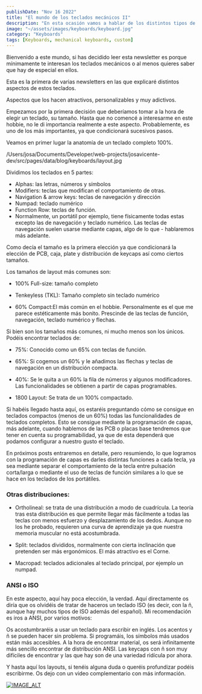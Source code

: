 ```yaml
---
publishDate: "Nov 16 2022"
title: "El mundo de los teclados mecánicos II"
description: "En esta ocasión vamos a hablar de los distintos tipos de layouts que podemos encontrar."
image: "~/assets/images/keyboards/keyboard.jpg"
category: "Keyboards"
tags: [Keyboards, mechanical keyboards, custom]
---
```



Bienvenido a este mundo, si has decidido leer esta newsletter es porque mínimamente te interesan los teclados mecánicos o al menos quieres saber que hay de especial en ellos.

Esta es la primera de varias newsletters en las que explicaré distintos aspectos de estos teclados.

Aspectos que los hacen atractivos, personalizables y muy adictivos.

Empezamos por la primera decisión que deberíamos tomar a la hora de elegir un teclado, su tamaño. Hasta que no comencé a interesarme en este hobbie, no le di importancia realmente a este aspecto. Probablemente, es uno de los más importantes, ya que condicionará sucesivos pasos.

Veamos en primer lugar la anatomía de un teclado completo 100%.

/Users/josa/Documents/Developer/web-projects/josavicente-dev/src/pages/data/blog/keyboards/layout.jpg

Dividimos los teclados en 5 partes:

- Alphas: las letras, números y símbolos
- Modifiers: teclas que modifican el comportamiento de otras.
- Navigation & arrow keys: teclas de navegación y dirección
- Numpad: teclado numérico
- Function Row: teclas de función.
- Normalmente, un portátil por ejemplo, tiene físicamente todas estas excepto las de navegación y teclado numérico. Las teclas de navegación suelen usarse mediante capas, algo de lo que - hablaremos más adelante.

Como decía el tamaño es la primera elección ya que condicionará la elección de PCB, caja, plate y distribución de keycaps así como ciertos tamaños.

Los tamaños de layout más comunes son:

- 100% Full-size: tamaño completo

- Tenkeyless (TKL): Tamaño completo sin teclado numérico

- 60% Compact:El más común en el hobbie. Personalmente es el que me parece estéticamente más bonito. Prescinde de las teclas de función, navegación, teclado numérico y flechas.

Si bien son los tamaños más comunes, ni mucho menos son los únicos. Podéis encontrar teclados de:

- 75%: Conocido como un 65% con teclas de función.

- 65%: Si cogemos un 60% y le añadimos las flechas y teclas de navegación en un distribución compacta.

- 40%: Se le quita a un 60% la fila de números y algunos modificadores. Las funcionalidades se obtienen a partir de capas programables.

- 1800 Layout: Se trata de un 100% compactado.

Si habéis llegado hasta aquí, os estaréis preguntando cómo se consigue en teclados compactos (menos de un 60%) todas las funcionalidades de teclados completos. Esto se consigue mediante la programación de capas, más adelante, cuando hablemos de las PCB o placas base tendremos que tener en cuenta su programabilidad, ya que de esta dependerá que podamos configurar a nuestro gusto el teclado.

En próximos posts entraremos en detalle, pero resumiendo, lo que logramos con la programación de capas es darles distintas funciones a cada tecla, ya sea mediante separar el comportamiento de la tecla entre pulsación corta/larga o mediante el uso de teclas de función similares a lo que se hace en los teclados de los portátiles.

### Otras distribuciones:

- Ortholineal: se trata de una distribución a modo de cuadrícula. La teoría tras esta distribución es que permite llegar más fácilmente a todas las teclas con menos esfuerzo y desplazamiento de los dedos. Aunque no los he probado, requieren una curva de aprendizaje ya que nuestra memoria muscular no está acostumbrada.


- Split: teclados divididos, normalmente con cierta inclinación que pretenden ser más ergonómicos. El más atractivo es el Corne.


- Macropad: teclados adicionales al teclado principal, por ejemplo un numpad.


### ANSI o ISO

En este aspecto, aquí hay poca elección, la verdad. Aquí directamente os diría que os olvidéis de tratar de haceros un teclado ISO (es decir, con la ñ, aunque hay muchos tipos de ISO además del español). Mi recomendación es iros a ANSI, por varios motivos:

Os acostumbraréis a usar un teclado para escribir en inglés.
Los acentos y ñ se pueden hacer sin problema.
Si programáis, los símbolos más usados están más accesibles.
A la hora de encontrar material, os será infinitamente más sencillo encontrar de distribución ANSI.
Las keycaps con ñ son muy difíciles de encontrar y las que hay son de una variedad ridícula por ahora.

Y hasta aquí los layouts, si tenéis alguna duda o queréis profundizar podéis escribirme. Os dejo con un video complementario con más información.

[![IMAGE_ALT](https://img.youtube.com/vi/GxS30X_unjU/maxresdefault.jpg)](https://youtu.be/GxS30X_unjU)
